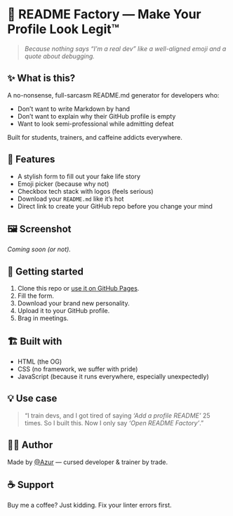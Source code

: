 # 🧠 README Factory — Make Your Profile Look Legit™

> _Because nothing says “I’m a real dev” like a well-aligned emoji and a quote about debugging._

## ✨ What is this?

A no-nonsense, full-sarcasm README.md generator for developers who:
- Don’t want to write Markdown by hand
- Don’t want to explain why their GitHub profile is empty
- Want to look semi-professional while admitting defeat

Built for students, trainers, and caffeine addicts everywhere.

## 🧰 Features

- A stylish form to fill out your fake life story
- Emoji picker (because why not)
- Checkbox tech stack with logos (feels serious)
- Download your `README.md` like it’s hot
- Direct link to create your GitHub repo before you change your mind

## 🖼️ Screenshot

*Coming soon (or not).*

## 🚀 Getting started

1. Clone this repo or [use it on GitHub Pages](https://your-deployment-link.github.io).
2. Fill the form.
3. Download your brand new personality.
4. Upload it to your GitHub profile.
5. Brag in meetings.

## 🏗️ Built with

- HTML (the OG)
- CSS (no framework, we suffer with pride)
- JavaScript (because it runs everywhere, especially unexpectedly)

## 💡 Use case

> “I train devs, and I got tired of saying *‘Add a profile README’* 25 times. So I built this. Now I only say *‘Open README Factory’*.”

## 🧙‍♂️ Author

Made by [@Azur](https://github.com/Azur-tsx) — cursed developer & trainer by trade.

## ☕ Support

Buy me a coffee? Just kidding. Fix your linter errors first.
